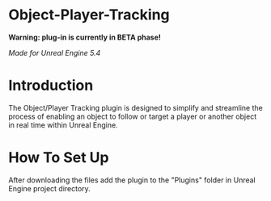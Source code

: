 # Object-Player-Tracking
**Warning: plug-in is currently in BETA phase!**  
  
*Made for Unreal Engine 5.4*  
# Introduction  
The Object/Player Tracking plugin is designed to simplify and streamline the process of enabling an object to follow or target a player or another object in real time within Unreal Engine.  
# How To Set Up  
After downloading the files add the plugin to the "Plugins" folder in Unreal Engine project directory.  
